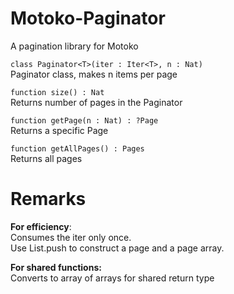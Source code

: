 # Motoko-Paginator
A pagination library for Motoko  

`class Paginator<T>(iter : Iter<T>, n : Nat)`  
Paginator class, makes n items per page  
  
`function size() : Nat`  
Returns number of pages in the Paginator  

`function getPage(n : Nat) : ?Page`  
Returns a specific Page   

`function getAllPages() : Pages`  
Returns all pages  

# Remarks  
__For efficiency__:  
Consumes the iter only once.  
Use List.push to construct a page and a page array.

__For shared functions:__  
Converts to array of arrays for shared return type  

